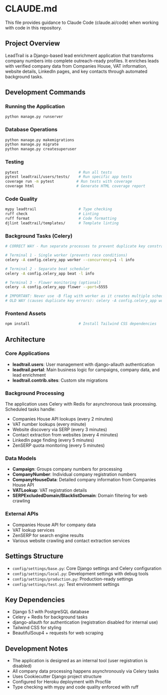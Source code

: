 # CLAUDE.md

This file provides guidance to Claude Code (claude.ai/code) when working with code in this repository.

## Project Overview

LeadTrail is a Django-based lead enrichment application that transforms company numbers into complete outreach-ready profiles. It enriches leads with verified company data from Companies House, VAT information, website details, LinkedIn pages, and key contacts through automated background tasks.

## Development Commands

### Running the Application
```bash
python manage.py runserver
```

### Database Operations
```bash
python manage.py makemigrations
python manage.py migrate
python manage.py createsuperuser
```

### Testing
```bash
pytest                           # Run all tests
pytest leadtrail/users/tests/    # Run specific app tests
coverage run -m pytest          # Run tests with coverage
coverage html                   # Generate HTML coverage report
```

### Code Quality
```bash
mypy leadtrail                   # Type checking
ruff check                       # Linting
ruff format                      # Code formatting
djlint leadtrail/templates/      # Template linting
```

### Background Tasks (Celery)
```bash
# CORRECT WAY - Run separate processes to prevent duplicate key constraints:

# Terminal 1 - Single worker (prevents race conditions)
celery -A config.celery_app worker --concurrency=1 -l info

# Terminal 2 - Separate beat scheduler 
celery -A config.celery_app beat -l info

# Terminal 3 - Flower monitoring (optional)
celery -A config.celery_app flower --port=5555

# IMPORTANT: Never use -B flag with worker as it creates multiple schedulers!
# OLD WAY (causes duplicate key errors): celery -A config.celery_app worker -B -l info
```

### Frontend Assets
```bash
npm install                      # Install Tailwind CSS dependencies
```

## Architecture

### Core Applications
- **leadtrail.users**: User management with django-allauth authentication
- **leadtrail.portal**: Main business logic for campaigns, company data, and lead enrichment
- **leadtrail.contrib.sites**: Custom site migrations

### Background Processing
The application uses Celery with Redis for asynchronous task processing. Scheduled tasks handle:
- Companies House API lookups (every 2 minutes)
- VAT number lookups (every minute)  
- Website discovery via SERP (every 3 minutes)
- Contact extraction from websites (every 4 minutes)
- LinkedIn page finding (every 5 minutes)
- ZenSERP quota monitoring (every 5 minutes)

### Data Models
- **Campaign**: Groups company numbers for processing
- **CompanyNumber**: Individual company registration numbers
- **CompanyHouseData**: Detailed company information from Companies House API
- **VATLookup**: VAT registration details
- **SERPExcludedDomain/BlacklistDomain**: Domain filtering for web crawling

### External APIs
- Companies House API for company data
- VAT lookup services
- ZenSERP for search engine results
- Various website crawling and contact extraction services

## Settings Structure
- `config/settings/base.py`: Core Django settings and Celery configuration
- `config/settings/local.py`: Development settings with debug tools
- `config/settings/production.py`: Production-ready settings
- `config/settings/test.py`: Test environment settings

## Key Dependencies
- Django 5.1 with PostgreSQL database
- Celery + Redis for background tasks
- django-allauth for authentication (registration disabled for internal use)
- Tailwind CSS for styling
- BeautifulSoup4 + requests for web scraping

## Development Notes
- The application is designed as an internal tool (user registration is disabled)
- All company data processing happens asynchronously via Celery tasks
- Uses Cookiecutter Django project structure
- Configured for Heroku deployment with Procfile
- Type checking with mypy and code quality enforced with ruff